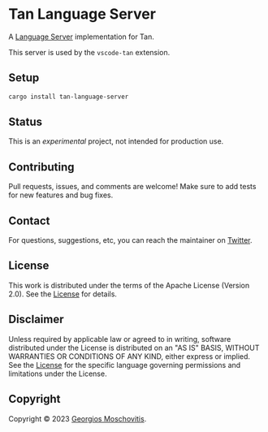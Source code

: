 # Tan Language Server

A [Language Server](https://microsoft.github.io/language-server-protocol/) implementation for Tan.

This server is used by the `vscode-tan` extension.

## Setup

```sh
cargo install tan-language-server
```

## Status

This is an _experimental_ project, not intended for production use.

## Contributing

Pull requests, issues, and comments are welcome! Make sure to add tests for new
features and bug fixes.

## Contact

For questions, suggestions, etc, you can reach the maintainer on
[Twitter](https://twitter.com/gmosx).

## License

This work is distributed under the terms of the Apache License (Version 2.0).
See the [License](LICENSE.txt) for details.

## Disclaimer

Unless required by applicable law or agreed to in writing, software
distributed under the License is distributed on an "AS IS" BASIS,
WITHOUT WARRANTIES OR CONDITIONS OF ANY KIND, either express or implied.
See the [License](LICENSE.txt) for the specific language governing permissions and
limitations under the License.

## Copyright

Copyright © 2023 [Georgios Moschovitis](https://gmosx.ninja).